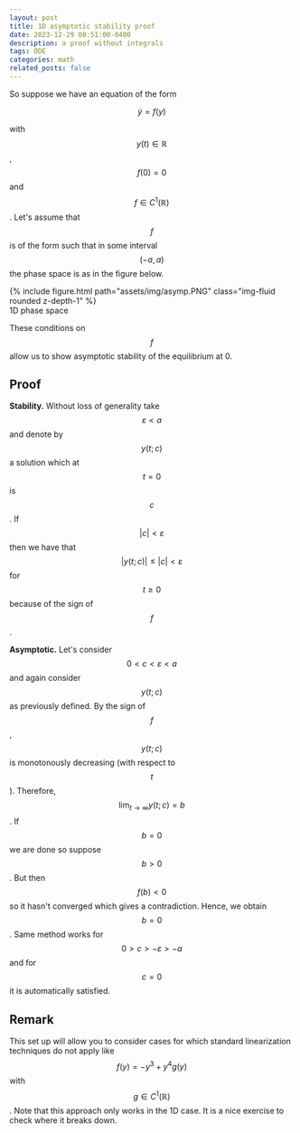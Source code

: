 ```yaml
---
layout: post
title: 1D asymptotic stability proof
date: 2023-12-29 08:51:00-0400
description: a proof without integrals 
tags: ODE
categories: math
related_posts: false
---
```



So suppose we have an equation of the form 

$$
\dot y = f(y)
$$

with $$ y(t) \in \mathbb{R} $$, $$ f(0) = 0 $$ and $$ f \in C^1(\mathbb{R}) $$. Let's assume that $$ f $$ is of the form such that in some interval $$ (-a, a) $$ the phase space is as in the figure below.


<div class="row">
    <div class="col-sm mt-3 mt-md-0">
        {% include figure.html path="assets/img/asymp.PNG" class="img-fluid rounded z-depth-1" %}
    </div>
</div>
<div class="caption">
    1D phase space
</div>


These conditions on $$ f $$ allow us to show asymptotic stability of the equilibrium at 0. 

## Proof

**Stability.** Without loss of generality take $$ \varepsilon \lt a $$ and denote by $$y(t;c)$$ a solution which at $$t=0$$ is $$ c $$. If $$\lvert c \rvert \lt \varepsilon $$  then we have that $$ \lvert y(t;c) \rvert \leq \lvert c \rvert \lt \varepsilon $$ for $$ t \geq 0 $$ because of the sign of $$ f $$ .

**Asymptotic.** Let's consider $$ 0 \lt c \lt \varepsilon \lt a $$ and again consider $$ y(t;c) $$ as previously defined. By the sign of $$ f $$ , $$ y(t;c) $$ is monotonously decreasing (with respect to $$ t $$). Therefore, $$ \lim_{t \rightarrow \infty } y(t;c) = b $$. If $$ b=0 $$ we are done so suppose $$ b \gt 0 $$. But then $$ f(b)  \lt 0 $$ so it hasn't converged which gives a contradiction. Hence, we obtain $$ b=0 $$. Same method works for $$ 0 \gt c \gt -\varepsilon \gt -a $$ and for $$ c=0 $$ it is automatically satisfied. 

## Remark

This set up will allow you to consider cases for which standard linearization techniques do not apply like $$ f(y) = -y^3 + y^4 g(y) $$ with $$ g \in C^1(\mathbb{R}) $$. Note that this approach only works in the 1D case. It is a nice exercise to check where it breaks down.   


